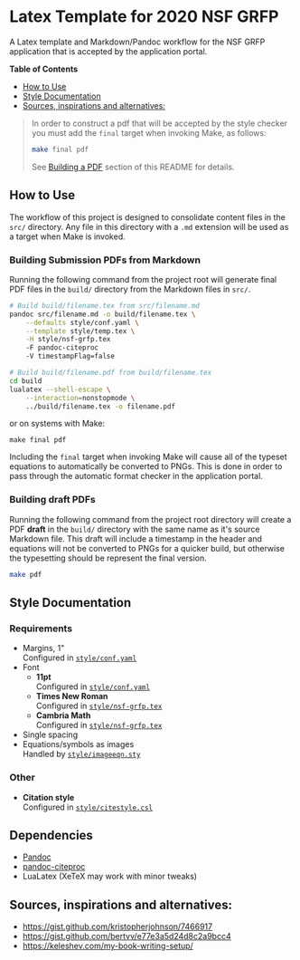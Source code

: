 # Latex Template for 2020 NSF GRFP

A Latex template and Markdown/Pandoc workflow for the NSF GRFP application that is accepted by the application portal.

**Table of Contents**
  - [How to Use](#how-to-use)
  - [Style Documentation](#style-documentation)
  - [Sources, inspirations and alternatives:](#sources-inspirations-and-alternatives)


> In order to construct a pdf that will be accepted by the style checker you must add the `final` target when invoking Make, as follows:
>
>```bash
>make final pdf
>```
> See [Building a PDF](#building-a-pdf) section of this README for details.

## How to Use

The workflow of this project is designed to consolidate content files in the `src/` directory. Any file in this directory with a `.md` extension will be used as a target when Make is invoked.

### Building Submission PDFs from Markdown

Running the following command from the project root will generate final PDF files in the `build/` directory from the Markdown files in `src/`.

```bash
# Build build/filename.tex from src/filename.md
pandoc src/filename.md -o build/filename.tex \
    --defaults style/conf.yaml \
    --template style/temp.tex \
    -H style/nsf-grfp.tex 
    -F pandoc-citeproc 
    -V timestampFlag=false

# Build build/filename.pdf from build/filename.tex
cd build
lualatex --shell-escape \
    --interaction=nonstopmode \
    ../build/filename.tex -o filename.pdf
```

or on systems with Make:

```shell
make final pdf
```

Including the `final` target when invoking Make will cause all of the typeset equations to automatically be converted to PNGs. This is done in order to pass through the automatic format checker in the application portal.

### Building draft PDFs

Running the following command from the project root directory will create a PDF **draft** in the `build/` directory with the same name as it's source Markdown file. This draft will include a timestamp in the header and equations will not be converted to PNGs for a quicker build, but otherwise the typesetting should be represent the final version.

```bash
make pdf
```

## Style Documentation

### Requirements

- Margins, 1" \
  Configured in [`style/conf.yaml`](style/conf.yaml)
- Font
  - **11pt** \
    Configured in [`style/conf.yaml`](style/conf.yaml)
  - **Times New Roman** \
    Configured in [`style/nsf-grfp.tex`](style/nsf-grfp.tex)
  - **Cambria Math** \
    Configured in [`style/nsf-grfp.tex`](style/nsf-grfp.tex)
- Single spacing
- Equations/symbols as images \
  Handled by [`style/imageeqn.sty`](style/imageeqn.sty)

### Other

- **Citation style** \
  Configured in [`style/citestyle.csl`](style/citestyle.csl)

## Dependencies

- [Pandoc]()
- [pandoc-citeproc]()
- LuaLatex (XeTeX may work with minor tweaks)


## Sources, inspirations and alternatives:

  - https://gist.github.com/kristopherjohnson/7466917
  - https://gist.github.com/bertvv/e77e3a5d24d8c2a9bcc4
  - https://keleshev.com/my-book-writing-setup/
